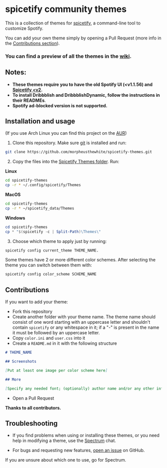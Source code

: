 # spicetify community themes

This is a collection of themes for [spicetify](https://github.com/khanhas/spicetify-cli), a command-line tool to customize Spotify. 

You can add your own theme simply by opening a Pull Request (more info in the [Contributions section](#contributions)).

### **You can find a preview of all the themes in the [wiki](https://github.com/morpheusthewhite/spicetify-themes/wiki/Themes-preview).**

## Notes:
- **These themes require you to have the old Spotify UI (<v1.1.56) and [Spicetify <v2](https://github.com/khanhas/spicetify-cli/wiki/Installation#legacy-spotify).**
- **To install Dribbblish and DribbblishDynamic, follow the instructions in their READMEs**.  
- **Spotify ad-blocked version is not supported.**

## Installation and usage

(If you use Arch Linux you can find this project on the [AUR](https://aur.archlinux.org/packages/spicetify-themes-git/))

1. Clone this repository. Make sure [git](https://git-scm.com/) is installed and run:

```bash
git clone https://github.com/morpheusthewhite/spicetify-themes.git
```

2. Copy the files into the [Spicetify Themes folder](https://github.com/khanhas/spicetify-cli/wiki/Customization#themes). Run:

**Linux**
```bash
cd spicetify-themes
cp -r * ~/.config/spicetify/Themes
```

**MacOS**

```bash
cd spicetify-themes
cp -r * ~/spicetify_data/Themes
```

**Windows** 

```powershell
cd spicetify-themes
cp * "$(spicetify -c | Split-Path)\Themes\"
```
  
3. Choose which theme to apply just by running: 
```bash
spicetify config current_theme THEME_NAME. 
```
Some themes have 2 or more different color schemes. After selecting the theme you can switch between them with:
```bash
spicetify config color_scheme SCHEME_NAME
```

## Contributions

If you want to add your theme:

- Fork this repository
- Create another folder with your theme name. The theme name should consist of one word starting with an uppercase letter and shouldn't contain `spicetify` or any whitespace in it; if a "-" is present in the name it must be followed by an uppercase letter.
- Copy `color.ini` and `user.css` into it
- Create a `README.md` in it with the following structure 
```markdown
# THEME_NAME

## Screenshots

[Put at least one image per color scheme here]

## More

[Specify any needed font; (optionally) author name and/or any other info about the theme]

```
- Open a Pull Request

**Thanks to all contributors.**

## Troubleshooting

- If you find problems when using or installing these themes, or you need help in modifying a theme, 
use the [Spectrum](https://spectrum.chat/spicetify) chat. 

- For bugs and requesting new features, [open an issue](https://github.com/morpheusthewhite/spicetify-themes/issues/new/choose) on GitHub.

If you are unsure about which one to use, go for Spectrum.
